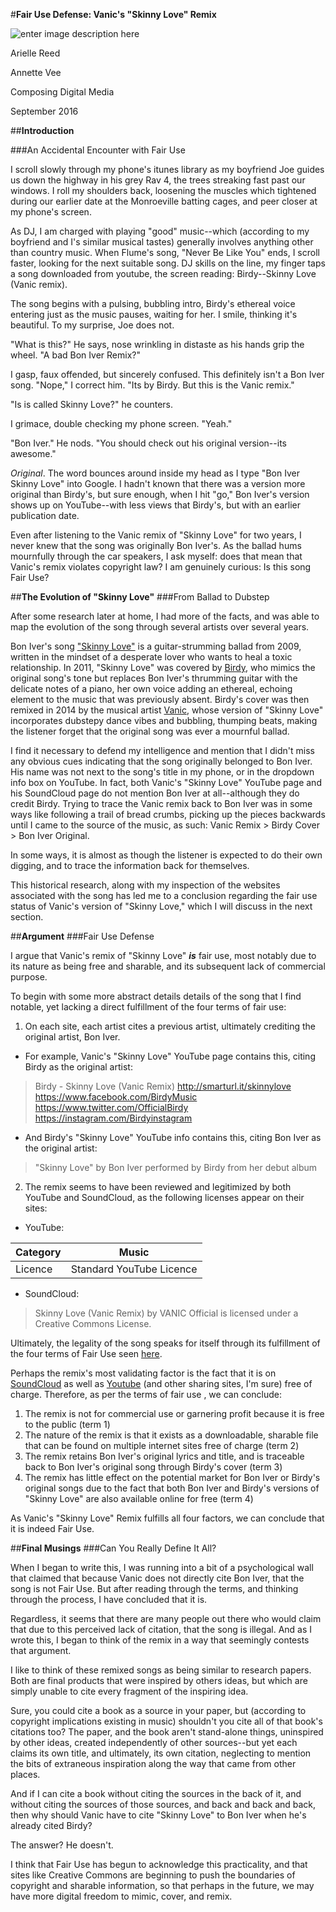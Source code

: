 


#**Fair Use Defense: Vanic's "Skinny Love" Remix**

![enter image description here](https://lh3.googleusercontent.com/-Kxpb1uVjWRc/V-G6etQc9GI/AAAAAAAAALY/56VbEnpXY7EL-OYS-qDOuEzu5iAmin8MgCLcB/s0/images.jpg "Vanic")

Arielle Reed

Annette Vee

Composing Digital Media

September 2016

##**Introduction**

###An Accidental Encounter with Fair Use

I scroll slowly through my phone's itunes library as my boyfriend Joe guides us down the highway in his grey Rav 4, the trees streaking fast past our windows. I roll my shoulders back, loosening the muscles which tightened during our earlier date at the Monroeville batting cages, and peer closer at my phone's screen. 

As DJ, I am charged with playing "good" music--which (according to my boyfriend and I's similar musical tastes) generally involves anything other than country music.  When Flume's song, "Never Be Like You" ends, I scroll faster, looking for the next suitable song. DJ skills on the line, my finger taps a song downloaded from youtube, the screen reading: Birdy--Skinny Love (Vanic remix). 

The song begins with a pulsing, bubbling intro, Birdy's ethereal voice entering just as the music pauses, waiting for her. I smile, thinking it's beautiful. To my surprise, Joe does not.

"What is this?" He says, nose wrinkling in distaste as his hands grip the wheel. "A bad Bon Iver Remix?" 

I gasp, faux offended, but sincerely confused. This definitely isn't a Bon Iver song. "Nope," I correct him. "Its by Birdy. But this is the Vanic remix."

"Is is called Skinny Love?" he counters. 

I grimace, double checking my phone screen. "Yeah." 

"Bon Iver." He nods. "You should check out his original version--its awesome."

_Original_. The word bounces around inside my head as I type "Bon Iver Skinny Love" into Google. I hadn't known that there was a version more original than Birdy's, but sure enough, when I hit "go," Bon Iver's version shows up on YouTube--with less views that Birdy's, but with an earlier publication date. 

Even after listening to the Vanic remix of "Skinny Love" for two years, I never knew that the song was originally Bon Iver's. As the ballad hums mournfully through the car speakers, I ask myself: does that mean that Vanic's remix violates copyright law? I am genuinely curious: Is this song Fair Use? 


##**The Evolution of "Skinny Love"**
###From Ballad to Dubstep

After some research later at home, I had more of the facts, and was able to map the evolution of the song through several artists over several years. 

Bon Iver's song ["Skinny Love"](https://www.youtube.com/watch?v=ssdgFoHLwnk) is a guitar-strumming ballad from 2009, written in the mindset of a desperate lover who wants to heal a toxic relationship. In 2011, "Skinny Love" was covered by [Birdy](https://www.youtube.com/watch?v=aNzCDt2eidg), who mimics the original song's tone but replaces Bon Iver's thrumming guitar with the delicate notes of a piano, her own voice adding an ethereal, echoing element to the music that was previously absent. Birdy's cover was then remixed in 2014 by the musical artist [Vanic](https://soundcloud.com/djvanic/skinny-love-vanic), whose version of "Skinny Love" incorporates dubstepy dance vibes and bubbling, thumping beats, making the listener forget that the original song was ever a mournful ballad.

I find it necessary to defend my intelligence and mention that I didn't miss any obvious cues indicating that the song originally belonged to Bon Iver. His name was not next to the song's title in my phone, or in the dropdown info box on YouTube. In fact, both Vanic's  "Skinny Love" YouTube page and his SoundCloud page do not mention Bon Iver at all--although they do credit Birdy. Trying to trace the Vanic remix back to Bon Iver was in some ways like following a trail of bread crumbs, picking up the pieces backwards until I came to the source of the music, as such: Vanic Remix > Birdy Cover > Bon Iver Original. 

In some ways, it is almost as though the listener is expected to do their own digging, and to trace the information back for themselves. 

This historical research, along with my inspection of the websites associated with the song has led me to a conclusion regarding the fair use status of Vanic's version of "Skinny Love," which I will discuss in the next section. 


##**Argument**
###Fair Use Defense

I argue that Vanic's remix of "Skinny Love" _**is**_ fair use, most notably due to its nature as being free and sharable, and its subsequent lack of commercial purpose.

To begin with some more abstract details details of the song that I find notable, yet lacking a direct fulfillment of the four terms of fair use:

1. On each site, each artist cites a previous artist, ultimately crediting the original artist, Bon Iver.  

  * For example, Vanic's "Skinny Love" YouTube page contains this, citing Birdy as the original artist:
> Birdy - Skinny Love (Vanic Remix) 
> http://smarturl.it/skinnylove
https://www.facebook.com/BirdyMusic
https://www.twitter.com/OfficialBirdy
https://instagram.com/Birdyinstagram

  * And Birdy's "Skinny Love" YouTube info contains this, citing Bon Iver as the original artist:
>"Skinny Love" by Bon Iver performed by Birdy from her debut album

2. The remix seems to have been reviewed and legitimized by both YouTube and SoundCloud, as the following licenses appear on their sites:

  * YouTube:

| Category | Music |
| --- | --- |
| Licence |Standard YouTube Licence |

  * SoundCloud:

>Skinny Love (Vanic Remix) by VANIC Official is licensed under a  Creative Commons License.

Ultimately, the legality of the song speaks for itself through its fulfillment of the four terms of Fair Use seen [here](https://www.law.cornell.edu/uscode/text/17/107). 

Perhaps the remix's most validating factor is the fact that it is on [SoundCloud](https://soundcloud.com/djvanic/skinny-love-vanic) as well as [Youtube](https://www.youtube.com/watch?v=37DIzz5Q2bM) (and other sharing sites, I'm sure) free of charge. Therefore, as per the terms of fair use , we can conclude:

1.  The remix is not for commercial use or garnering profit because it is free to the public (term 1) 
2.  The nature of the remix is that it exists as a downloadable, sharable file that can be found on multiple internet sites free of charge (term 2)
3. The remix retains Bon Iver's original lyrics and title, and is traceable back to Bon Iver's original song through Birdy's cover (term 3)
4. The remix has little effect on the potential market for Bon Iver or Birdy's original songs due to the fact that both Bon Iver and Birdy's versions of "Skinny Love" are also available online for free (term 4)

As Vanic's "Skinny Love" Remix fulfills all four factors, we can conclude that it is indeed Fair Use. 

##**Final Musings**
###Can You Really Define It All?

When I began to write this, I was running into a bit of a psychological wall that claimed that because Vanic does not directly cite Bon Iver, that the song is not Fair Use. But after reading through the terms, and thinking through the process, I have concluded that it is. 

Regardless, it seems that there are many people out there who would claim that due to this perceived lack of citation, that the song is illegal. And as I wrote this, I began to think of the remix in a way that seemingly contests that argument. 

I like to think of these remixed songs as being similar to research papers. Both are final products that were inspired by others ideas, but which are simply unable to cite every fragment of the inspiring idea. 

Sure, you could cite a book as a source in your paper, but (according to copyright implications existing in music) shouldn't you cite all of that book's citations too? The paper, and the book aren't stand-alone things, uninspired by other ideas, created independently of other sources--but yet each  claims its own title, and ultimately, its own citation, neglecting to mention the bits of extraneous inspiration along the way that came from other places. 

And if I can cite a book without citing the sources in the back of it, and without citing the sources of those sources, and back and back and back, then why should Vanic have to cite "Skinny Love" to Bon Iver when he's already cited Birdy?

The answer? He doesn't. 

I think that Fair Use has begun to acknowledge this practicality, and that sites like Creative Commons are beginning to push the boundaries of copyright and sharable information, so that perhaps in the future, we may have more digital freedom to mimic, cover, and remix. 


